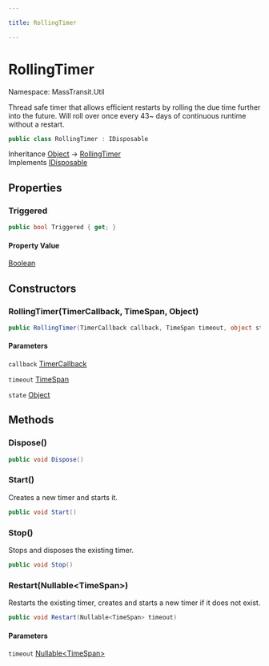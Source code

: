 ```yaml
---

title: RollingTimer

---
```


# RollingTimer

Namespace: MassTransit.Util

Thread safe timer that allows efficient restarts by rolling the due time further into the future.
 Will roll over once every 43~ days of continuous runtime without a restart.

```csharp
public class RollingTimer : IDisposable
```

Inheritance [Object](https://learn.microsoft.com/en-us/dotnet/api/system.object) → [RollingTimer](../masstransit-util/rollingtimer)<br/>
Implements [IDisposable](https://learn.microsoft.com/en-us/dotnet/api/system.idisposable)

## Properties

### **Triggered**

```csharp
public bool Triggered { get; }
```

#### Property Value

[Boolean](https://learn.microsoft.com/en-us/dotnet/api/system.boolean)<br/>

## Constructors

### **RollingTimer(TimerCallback, TimeSpan, Object)**

```csharp
public RollingTimer(TimerCallback callback, TimeSpan timeout, object state)
```

#### Parameters

`callback` [TimerCallback](https://learn.microsoft.com/en-us/dotnet/api/system.threading.timercallback)<br/>

`timeout` [TimeSpan](https://learn.microsoft.com/en-us/dotnet/api/system.timespan)<br/>

`state` [Object](https://learn.microsoft.com/en-us/dotnet/api/system.object)<br/>

## Methods

### **Dispose()**

```csharp
public void Dispose()
```

### **Start()**

Creates a new timer and starts it.

```csharp
public void Start()
```

### **Stop()**

Stops and disposes the existing timer.

```csharp
public void Stop()
```

### **Restart(Nullable\<TimeSpan\>)**

Restarts the existing timer, creates and starts a new timer if it does not exist.

```csharp
public void Restart(Nullable<TimeSpan> timeout)
```

#### Parameters

`timeout` [Nullable\<TimeSpan\>](https://learn.microsoft.com/en-us/dotnet/api/system.nullable-1)<br/>
